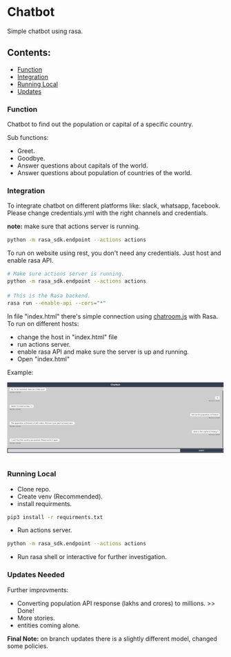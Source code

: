 # Chatbot

Simple chatbot using rasa.

## Contents:

- [Function](#function)
- [Integration](#integration)
- [Running Local](#running-local)
- [Updates](#updates-needed)


### Function

Chatbot to find out the population or capital of a specific country. 

Sub functions:
- Greet.
- Goodbye.
- Answer questions about capitals of the world.
- Answer questions about population of countries of the world.


### Integration

To integrate chatbot on different platforms like: slack, whatsapp, facebook. Please change credentials.yml with the right channels and credentials. 

**note:** make sure that actions server is running.

```bash
python -m rasa_sdk.endpoint --actions actions
```
To run on website using rest, you don't need any credentials. Just host and enable rasa API.

```bash
# Make sure actions server is running.
python -m rasa_sdk.endpoint --actions actions

# This is the Rasa backend.
rasa run --enable-api --cors="*"
```
In file "index.html" there's simple connection using [chatroom.js](https://github.com/scalableminds/chatroom) with Rasa. \
To run on different hosts:

- change the host in "index.html" file
- run actions server.
- enable rasa API and make sure the server is up and running.
- Open "index.html"

Example:

![](./Screenshot.png)

### Running Local

- Clone repo.
- Create venv (Recommended).
- install requirments. 
```bash
pip3 install -r requirments.txt
```
- Run actions server.
```bash
python -m rasa_sdk.endpoint --actions actions
```
- Run rasa shell or interactive for further investigation. 

### Updates Needed

Further improvments:

- Converting population API response (lakhs and crores) to millions. >> Done!
- More stories.
- entities coming alone.


**Final Note:** on branch updates there is a slightly different model, changed some policies.



